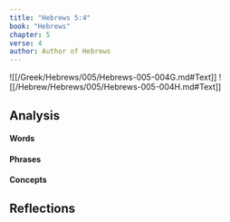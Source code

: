 ```yaml
---
title: "Hebrews 5:4"
book: "Hebrews"
chapter: 5
verse: 4
author: Author of Hebrews
---
```

![[/Greek/Hebrews/005/Hebrews-005-004G.md#Text]]
![[/Hebrew/Hebrews/005/Hebrews-005-004H.md#Text]]

## Analysis

#### Words

#### Phrases

#### Concepts

## Reflections
